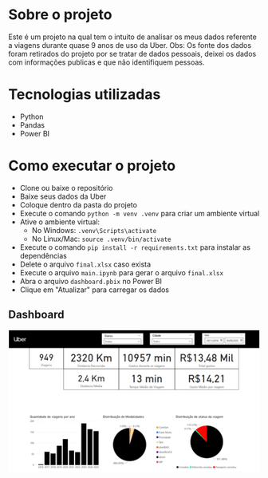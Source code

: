 # Sobre o projeto

Este é um projeto na qual tem o intuito de analisar os meus dados referente a viagens durante quase 9 anos de uso da Uber.
Obs: Os fonte dos dados foram retirados do projeto por se tratar de dados pessoais, deixei os dados com informações publicas e que não identifiquem pessoas.

# Tecnologias utilizadas

- Python
- Pandas
- Power BI

# Como executar o projeto

- Clone ou baixe o repositório
- Baixe seus dados da Uber
- Coloque dentro da pasta do projeto
- Execute o comando `python -m venv .venv` para criar um ambiente virtual
- Ative o ambiente virtual:
  - No Windows: `.venv\Scripts\activate`
  - No Linux/Mac: `source .venv/bin/activate`
- Execute o comando `pip install -r requirements.txt` para instalar as dependências
- Delete o arquivo `final.xlsx` caso exista
- Execute o arquivo `main.ipynb` para gerar o arquivo `final.xlsx`
- Abra o arquivo `dashboard.pbix` no Power BI
- Clique em "Atualizar" para carregar os dados


## Dashboard

![Dashboard](./dash.png)

